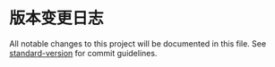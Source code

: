 # 版本变更日志
All notable changes to this project will be documented in this file. See [standard-version](https://github.com/conventional-changelog/standard-version) for commit guidelines.




